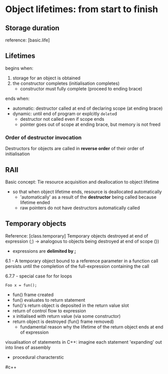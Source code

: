 # Object lifetimes: from start to finish

## Storage duration
reference: [basic.life]

## Lifetimes
begins when:
1. storage for an object is obtained
2. the constructor completes (initialisation completes)
    - constructor must fully complete (proceed to ending brace)

ends when:
- automatic: destructor called at end of declaring scope (at ending brace)
- dynamic: until end of program or explcitly `delete`d
    - destructor not called even if scope ends
    - pointer goes out of scope at ending brace, but memory is not freed

### Order of destructor invocation
Destructors for objects are called in **reverse order** of their order of
initialisation


## RAII
Basic concept: Tie resource acquisition and deallocation to object lifetime
- so that when object lifetime ends, resource is deallocated automatically
    - 'automatically' as a result of the **destructor** being called because
    lifetime ended
    - raw pointers do not have destructors automatically called

## Temporary objects
Reference: [class.temporary]
Temporary objects destroyed at end of expression (;) -> analogous to objects being
destroyed at end of scope (})
- expressions are **delimited by ;**

6.1 - A temporary object bound to a reference parameter in a function call persists
until the completion of the full-expression containing the call

6.7.7 - special case for for loops

`Foo x = fun();`
- fun() frame created
- fun() evaluates to return statement
- fun()'s return object is deposited in the return value slot
- return of control flow to expression
- x initialised with return value (via some constructor)
- return object is destroyed (fun() frame removed)
    - fundamental reason why the lifetime of the return object ends at end of expression


visualisation of statements in C++: imagine each statement 'expanding' out into
lines of assembly
- procedural characterstic

#c++

